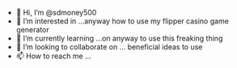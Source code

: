 - 👋 Hi, I’m @sdmoney500
- 👀 I’m interested in ...anyway how to use my flipper casino game generator 
- 🌱 I’m currently learning ...on anyway to use this freaking thing
- 💞️ I’m looking to collaborate on ... beneficial ideas to use 
- 📫 How to reach me ...

<!---
sdmoney500/sdmoney500 is a ✨ special ✨ repository because its `README.md` (this file) appears on your GitHub profile.
You can click the Preview link to take a look at your changes.
--->
